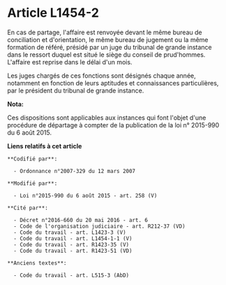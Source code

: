 # Article L1454-2

En cas de partage, l'affaire est renvoyée devant le même bureau de conciliation et d'orientation, le même bureau de jugement
ou la même formation de référé, présidé par un juge du tribunal de grande instance dans le ressort duquel est situé le siège
du conseil de prud'hommes. L'affaire est reprise dans le délai d'un mois.

Les juges chargés de ces fonctions sont désignés chaque année, notamment en fonction de leurs aptitudes et connaissances
particulières, par le président du tribunal de grande instance.

**Nota:**

Ces dispositions sont applicables aux instances qui font l'objet d'une procédure de départage à compter de la publication de
la loi n° 2015-990 du 6 août 2015.

**Liens relatifs à cet article**

	**Codifié par**:

	  - Ordonnance n°2007-329 du 12 mars 2007

	**Modifié par**:

	  - Loi n°2015-990 du 6 août 2015 - art. 258 (V)

	**Cité par**:

	  - Décret n°2016-660 du 20 mai 2016 - art. 6
	  - Code de l'organisation judiciaire - art. R212-37 (VD)
	  - Code du travail - art. L1423-3 (V)
	  - Code du travail - art. L1454-1-1 (V)
	  - Code du travail - art. R1423-35 (V)
	  - Code du travail - art. R1423-51 (VD)

	**Anciens textes**:

	  - Code du travail - art. L515-3 (AbD)
